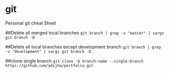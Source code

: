 # git
Personal git cheat Sheet

##Delete all merged local branches
``git branch | grep -v "master" | xargs git branch -D`` 

##Delete all local branches except development branch
``git branch | grep -v "development" | xargs git branch -D`` 


##clone single branch
``git clone -b branch-name --single-branch https://github.com/adijha/portfolio.git`` 
